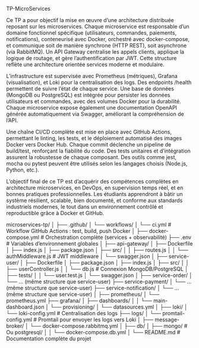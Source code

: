 TP-MicroServices 

Ce TP a pour objectif la mise en œuvre d’une architecture distribuée reposant sur les microservices. Chaque microservice est responsable d’un domaine fonctionnel spécifique (utilisateurs, commandes, paiements, notifications), conteneurisé avec Docker, orchestré avec docker-compose, et communique soit de manière synchrone (HTTP REST), soit asynchrone (via RabbitMQ). Un API Gateway centralise les appels clients, applique la logique de routage, et gère l’authentification par JWT. Cette structure reflète une architecture orientée services moderne et modulaire.

L’infrastructure est supervisée avec Prometheus (métriques), Grafana (visualisation), et Loki pour la centralisation des logs. Des endpoints /health permettent de suivre l’état de chaque service. Une base de données (MongoDB ou PostgreSQL) est intégrée pour persister les données utilisateurs et commandes, avec des volumes Docker pour la durabilité. Chaque microservice expose également une documentation OpenAPI générée automatiquement via Swagger, améliorant la compréhension de l’API.

Une chaîne CI/CD complète est mise en place avec GitHub Actions, permettant le linting, les tests, et le déploiement automatisé des images Docker vers Docker Hub. Chaque commit déclenche un pipeline de build/test, renforçant la fiabilité du code. Des tests unitaires et d’intégration assurent la robustesse de chaque composant. Des outils comme jest, mocha ou pytest peuvent être utilisés selon les langages choisis (Node.js, Python, etc.).

L’objectif final de ce TP est d’acquérir des compétences complètes en architecture microservices, en DevOps, en supervision temps réel, et en bonnes pratiques professionnelles. Les étudiants apprendront à bâtir un système résilient, scalable, bien documenté, et conforme aux standards industriels modernes, le tout dans un environnement contrôlé et reproductible grâce à Docker et GitHub.


microservices-tp/
│
├── .github/
│   └── workflows/
│       └── ci.yml                     # Workflow GitHub Actions : test, build, push Docker
│
├── docker-compose.yml                # Orchestration complète (services + observabilité)
├── .env                              # Variables d’environnement globales
│
├── api-gateway/
│   ├── Dockerfile
│   ├── index.js
│   ├── package.json
│   ├── src/
│   │   ├── routes.js
│   │   └── authMiddleware.js         # JWT middleware
│   └── swagger.json
│
├── service-user/
│   ├── Dockerfile
│   ├── package.json
│   ├── index.js
│   ├── src/
│   │   ├── userController.js
│   │   └── db.js                     # Connexion MongoDB/PostgreSQL
│   ├── tests/
│   │   └── user.test.js
│   └── swagger.json
│
├── service-order/
│   └── ... (même structure que service-user)
├── service-payment/
│   └── ... (même structure que service-user)
├── service-notification/
│   └── ... (même structure que service-user)
│
├── prometheus/
│   └── prometheus.yml
├── grafana/
│   ├── dashboards/
│   │   └── main-dashboard.json
│   └── provisioning/
│       └── datasources.yml
│
├── loki/
│   └── loki-config.yml               # Centralisation des logs
├── logs/
│   └── promtail-config.yml          # Promtail pour envoyer les logs vers Loki
│
├── message-broker/
│   └── docker-compose.rabbitmq.yml
│
├── db/
│   ├── mongo/                        # Ou postgresql/
│   │   └── docker-compose.db.yml
│
└── README.md                         # Documentation complète du projet
